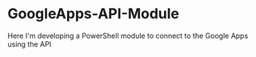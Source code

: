 # GoogleApps-API-Module
Here I'm developing a PowerShell module to connect to the Google Apps using the API
